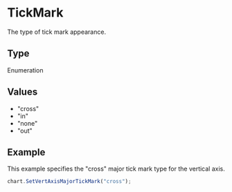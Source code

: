 # TickMark

The type of tick mark appearance.

## Type

Enumeration

## Values

- "cross"
- "in"
- "none"
- "out"


## Example

This example specifies the "cross" major tick mark type for the vertical axis.

```javascript
chart.SetVertAxisMajorTickMark("cross");
```
